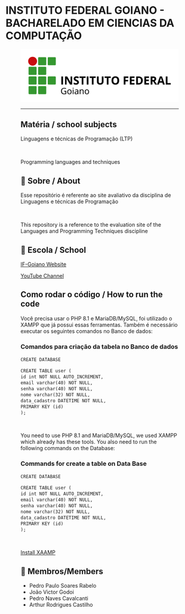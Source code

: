 
# INSTITUTO FEDERAL GOIANO - BACHARELADO EM CIENCIAS DA COMPUTAÇÃO
<figure>

  <img src="logo IF-Goiano.png" alt="logo IF-Goiano.png">

---

## Matéria / school subjects

Linguagens e técnicas de Programação (LTP)

<br>

Programming languages ​​and techniques 

## 🚀 Sobre / About

Esse repositório é referente ao site avaliativo da disciplina de Linguagens e técnicas de Programação
  
<br>
  
This repository is a reference to the evaluation site of the Languages ​​and Programming Techniques discipline



## 🏫 Escola / School 

[IF-Goiano Website](https://ifgoiano.edu.br/home/index.php)

[YouTube Channel](https://www.youtube.com/user/ifgoiano)

## Como rodar o código / How to run the code

Você precisa usar o PHP 8.1 e MariaDB/MySQL, foi utilizado o XAMPP que já possui essas ferramentas.
Também é necessário executar os seguintes comandos no Banco de dados:<br>

### Comandos para criação da tabela no Banco de dados

```
CREATE DATABASE
```
```
CREATE TABLE user (
id int NOT NULL AUTO_INCREMENT,
email varchar(40) NOT NULL,
senha varchar(40) NOT NULL,
nome varchar(32) NOT NULL,
data_cadastro DATETIME NOT NULL,
PRIMARY KEY (id)
);
```  
<br>
  
You need to use PHP 8.1 and MariaDB/MySQL, we used XAMPP which already has these tools.
You also need to run the following commands on the Database:

### Commands for create a table on Data Base

```
CREATE DATABASE
```
```
CREATE TABLE user (
id int NOT NULL AUTO_INCREMENT,
email varchar(40) NOT NULL,
senha varchar(40) NOT NULL,
nome varchar(32) NOT NULL,
data_cadastro DATETIME NOT NULL,
PRIMARY KEY (id)
);
```
  <br>

 <a href="https://xampp-windows.softonic.com.br/?utm_source=SEM&utm_medium=paid&utm_campaign=EN_PT_Brazil_DSA&gclid=Cj0KCQiAqOucBhDrARIsAPCQL1a86mtA3Pfw2gpcY4EbezW9RqMi0ZiobFIIX4TG0AglI-IwWH1ccwEaAqteEALw_wcB">Install XAAMP</a>
 
 ## 👥 Membros/Members
 
 - Pedro Paulo Soares Rabelo
 - João Victor Godoi
 - Pedro Naves Cavalcanti
 - Arthur Rodrigues Castilho

 

